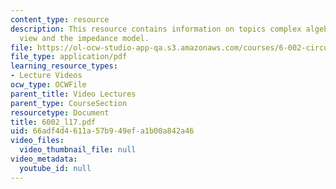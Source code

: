 ```yaml
---
content_type: resource
description: This resource contains information on topics complex algebra, frequency
  view and the impedance model.
file: https://ol-ocw-studio-app-qa.s3.amazonaws.com/courses/6-002-circuits-and-electronics-spring-2007/66adf4d4611a57b949efa1b00a842a46_6002_l17.pdf
file_type: application/pdf
learning_resource_types:
- Lecture Videos
ocw_type: OCWFile
parent_title: Video Lectures
parent_type: CourseSection
resourcetype: Document
title: 6002_l17.pdf
uid: 66adf4d4-611a-57b9-49ef-a1b00a842a46
video_files:
  video_thumbnail_file: null
video_metadata:
  youtube_id: null
---
```

